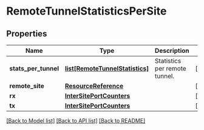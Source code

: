 # RemoteTunnelStatisticsPerSite

## Properties
Name | Type | Description | Notes
------------ | ------------- | ------------- | -------------
**stats_per_tunnel** | [**list[RemoteTunnelStatistics]**](RemoteTunnelStatistics.md) | Statistics per remote tunnel. | [optional] 
**remote_site** | [**ResourceReference**](ResourceReference.md) |  | [optional] 
**rx** | [**InterSitePortCounters**](InterSitePortCounters.md) |  | [optional] 
**tx** | [**InterSitePortCounters**](InterSitePortCounters.md) |  | [optional] 

[[Back to Model list]](../README.md#documentation-for-models) [[Back to API list]](../README.md#documentation-for-api-endpoints) [[Back to README]](../README.md)

